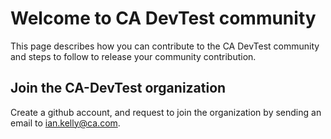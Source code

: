# Welcome to CA DevTest community

This page describes how you can contribute to the CA DevTest community and steps to follow to release your community contribution.

## Join the CA-DevTest organization

Create a github account, and request to join the organization by sending an email to ian.kelly@ca.com.

